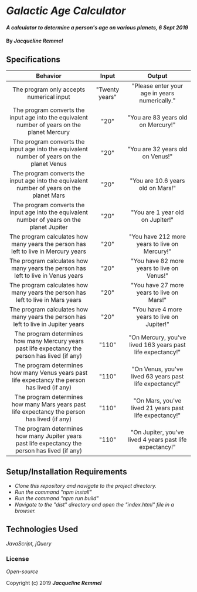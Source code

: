 # _Galactic Age Calculator_

#### _A calculator to determine a person's age on various planets, 6 Sept 2019_

#### By _**Jacqueline Remmel**_

## Specifications

| Behavior | Input | Output |
| :----: | :----: | :----: |
| The program only accepts numerical input | "Twenty years" | "Please enter your age in years numerically." |
| The program converts the input age into the equivalent number of years on the planet Mercury | "20" | "You are 83 years old on Mercury!" |
| The program converts the input age into the equivalent number of years on the planet Venus | "20" | "You are 32 years old on Venus!" |
| The program converts the input age into the equivalent number of years on the planet Mars | "20" | "You are 10.6 years old on Mars!" |
| The program converts the input age into the equivalent number of years on the planet Jupiter | "20" | "You are 1 year old on Jupiter!" |
| The program calculates how many years the person has left to live in Mercury years | "20" | "You have 212 more years to live on Mercury!" |
| The program calculates how many years the person has left to live in Venus years | "20" | "You have 82 more years to live on Venus!" |
| The program calculates how many years the person has left to live in Mars years | "20" | "You have 27 more years to live on Mars!" |
| The program calculates how many years the person has left to live in Jupiter years | "20" | "You have 4 more years to live on Jupiter!" |
| The program determines how many Mercury years past life expectancy the person has lived (if any) | "110" | "On Mercury, you've lived 163 years past life expectancy!" |
| The program determines how many Venus years past life expectancy the person has lived (if any) | "110" | "On Venus, you've lived 63 years past life expectancy!" |
| The program determines how many Mars years past life expectancy the person has lived (if any) | "110" | "On Mars, you've lived 21 years past life expectancy!" |
| The program determines how many Jupiter years past life expectancy the person has lived (if any) | "110" | "On Jupiter, you've lived 4 years past life expectancy!" |


## Setup/Installation Requirements

* _Clone this repository and navigate to the project directory._
* _Run the command "npm install"_
* _Run the command "npm run build"_
* _Navigate to the "dist" directory and open the "index.html" file in a browser._

## Technologies Used

_JavaScript, jQuery_

### License

*Open-source*

Copyright (c) 2019 **_Jacqueline Remmel_**
